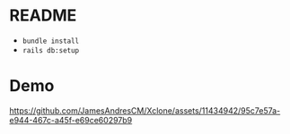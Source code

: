 # README

- `bundle install`
- `rails db:setup`


# Demo




https://github.com/JamesAndresCM/Xclone/assets/11434942/95c7e57a-e944-467c-a45f-e69ce60297b9

